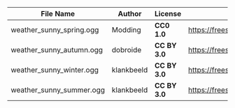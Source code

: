 | File Name        | Author   | License   | Link                            |
|------------------|----------|-----------|---------------------------------|
| weather_sunny_spring.ogg | Modding | **CC0 1.0** | https://freesound.org/people/Modding/sounds/574108/ |
| weather_sunny_autumn.ogg | dobroide | **CC BY 3.0** | https://freesound.org/people/dobroide/sounds/26254/ |
| weather_sunny_winter.ogg | klankbeeld | **CC BY 3.0** | https://freesound.org/people/klankbeeld/sounds/337083/ |
| weather_sunny_summer.ogg | klankbeeld | **CC BY 3.0** | https://freesound.org/people/klankbeeld/sounds/475943/ |
